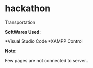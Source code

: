 # hackathon
Transportation

**SoftWares Used:**

*Visual Studio Code
*XAMPP Control

**Note:**

Few pages are not connected to server..

